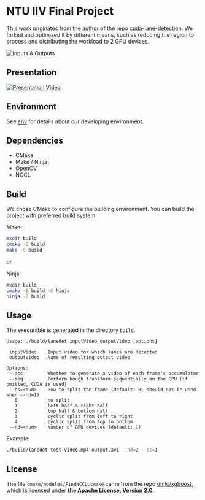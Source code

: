 # NTU IIV Final Project
This work originates from the author of the repo [cuda-lane-detection](https://github.com/jonaspfab/cuda-lane-detection).
We forked and optimized it by different means, such as reducing the region to process and distributing the workload to 2 GPU devices.

![Inputs & Outputs](https://github.com/Alan-Kuan/NTU-IIV-Final-Project/assets/24734750/0d145279-00cc-43cb-9fcc-e54f6f675b65)

## Presentation
[![Presentation Video](https://img.youtube.com/vi/nT5m7KJRBtQ/0.jpg)](https://youtu.be/nT5m7KJRBtQ)

## Environment
See [env](https://github.com/Alan-Kuan/NTU-IIV-Final-Project/tree/master/env) for details about our developing environment.

## Dependencies
- CMake
- Make / Ninja
- OpenCV
- NCCL

## Build
We chose CMake to configure the building environment.
You can build the project with preferred build system.

Make:
```sh
mkdir build
cmake -B build
make -C build
```

or

Ninja:
```sh
mkdir build
cmake -B build -G Ninja
ninja -C build
```

## Usage
The executable is generated in the directory `build`.

```
Usage: ./build/lanedet inputVideo outputVideo [options]

 inputVideo    Input video for which lanes are detected
 outputVideo   Name of resulting output video

Options:
 --acc         Whether to generate a video of each frame's accumulator
 --seq         Perform hough transform sequentially on the CPU (if omitted, CUDA is used)
 --ss=<num>    How to split the frame (default: 0, should not be used when --nd=1)
   0           no split
   1           left half & right half
   2           top half & bottom half
   3           cyclic split from left to right
   4           cyclic split from top to bottom
 --nd=<num>    Number of GPU devices (default: 1)
```

Example:
```sh
./build/lanedet test-video.mp4 output.avi --nd=2 --ss=1
```

## License
The file `cmake/modules/FindNCCL.cmake` came from the repo [dmlc/xgboost](https://github.com/dmlc/xgboost/blob/master/cmake/modules/FindNccl.cmake),
which is licensed under **the Apache License, Version 2.0**.
